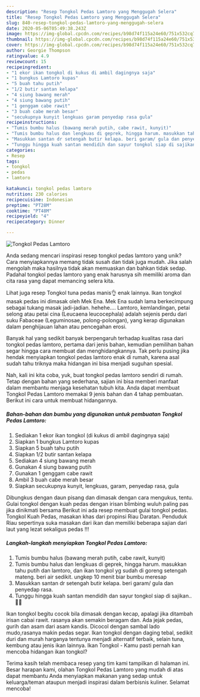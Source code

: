 ```yaml
---
description: "Resep Tongkol Pedas Lamtoro yang Menggugah Selera"
title: "Resep Tongkol Pedas Lamtoro yang Menggugah Selera"
slug: 840-resep-tongkol-pedas-lamtoro-yang-menggugah-selera
date: 2020-05-06T05:49:38.243Z
image: https://img-global.cpcdn.com/recipes/b98d74f115a24e60/751x532cq70/tongkol-pedas-lamtoro-foto-resep-utama.jpg
thumbnail: https://img-global.cpcdn.com/recipes/b98d74f115a24e60/751x532cq70/tongkol-pedas-lamtoro-foto-resep-utama.jpg
cover: https://img-global.cpcdn.com/recipes/b98d74f115a24e60/751x532cq70/tongkol-pedas-lamtoro-foto-resep-utama.jpg
author: Georgie Thompson
ratingvalue: 4.9
reviewcount: 15
recipeingredient:
- "1 ekor ikan tongkol di kukus di ambil dagingnya saja"
- "1 bungkus Lamtoro kupas"
- "5 buah tahu putih"
- "1/2 butir santan kelapa"
- "4 siung bawang merah"
- "4 siung bawang putih"
- "1 genggam cabe rawit"
- "3 buah cabe merah besar"
- "secukupnya kunyit lengkuas garam penyedap rasa gula"
recipeinstructions:
- "Tumis bumbu halus (bawang merah putih, cabe rawit, kunyit)"
- "Tumis bumbu halus dan lengkuas di geprek, hingga harum. masukkan tahu putih dan lamtoro, dan ikan tongkol yg sudah di goreng setengah mateng. beri air sedikit. ungkep 10 menit biar bumbu meresap"
- "Masukkan santan dr setengah butir kelapa. beri garam/ gula dan penyedap rasa."
- "Tunggu hingga kuah santan mendidih dan sayur tongkol siap di sajikan.. 💜💜"
categories:
- Resep
tags:
- tongkol
- pedas
- lamtoro

katakunci: tongkol pedas lamtoro 
nutrition: 230 calories
recipecuisine: Indonesian
preptime: "PT28M"
cooktime: "PT48M"
recipeyield: "4"
recipecategory: Dinner

---
```



![Tongkol Pedas Lamtoro](https://img-global.cpcdn.com/recipes/b98d74f115a24e60/751x532cq70/tongkol-pedas-lamtoro-foto-resep-utama.jpg)

Anda sedang mencari inspirasi resep tongkol pedas lamtoro yang unik? Cara menyiapkannya memang tidak susah dan tidak juga mudah. Jika salah mengolah maka hasilnya tidak akan memuaskan dan bahkan tidak sedap. Padahal tongkol pedas lamtoro yang enak harusnya sih memiliki aroma dan cita rasa yang dapat memancing selera kita.

Lihat juga resep Tongkol tuna pedas manis👌 enak lainnya. Ikan tongkol masak pedas ini dimasak oleh Mek Ena. Mek Ena sudah lama berkecimpung sebagai tukang masak jadi-jadian. hehehe.… Lamtoro, kemlandingan, petai selong atau petai cina (Leucaena leucocephala) adalah sejenis perdu dari suku Fabaceae (Leguminosae, polong-polongan), yang kerap digunakan dalam penghijauan lahan atau pencegahan erosi.

Banyak hal yang sedikit banyak berpengaruh terhadap kualitas rasa dari tongkol pedas lamtoro, pertama dari jenis bahan, kemudian pemilihan bahan segar hingga cara membuat dan menghidangkannya. Tak perlu pusing jika hendak menyiapkan tongkol pedas lamtoro enak di rumah, karena asal sudah tahu triknya maka hidangan ini bisa menjadi suguhan spesial.


Nah, kali ini kita coba, yuk, buat tongkol pedas lamtoro sendiri di rumah. Tetap dengan bahan yang sederhana, sajian ini bisa memberi manfaat dalam membantu menjaga kesehatan tubuh kita. Anda dapat membuat Tongkol Pedas Lamtoro memakai 9 jenis bahan dan 4 tahap pembuatan. Berikut ini cara untuk membuat hidangannya.

<!--inarticleads1-->

##### Bahan-bahan dan bumbu yang digunakan untuk pembuatan Tongkol Pedas Lamtoro:

1. Sediakan 1 ekor ikan tongkol (di kukus di ambil dagingnya saja)
1. Siapkan 1 bungkus Lamtoro kupas
1. Siapkan 5 buah tahu putih
1. Siapkan 1/2 butir santan kelapa
1. Sediakan 4 siung bawang merah
1. Gunakan 4 siung bawang putih
1. Gunakan 1 genggam cabe rawit
1. Ambil 3 buah cabe merah besar
1. Siapkan secukupnya kunyit, lengkuas, garam, penyedap rasa, gula


Dibungkus dengan daun pisang dan dimasak dengan cara mengukus, tentu. Gulai tongkol dengan kuah pedas dengan irisan blimbing wuluh paling pas jika dinikmati bersama Berikut ini ada resep membuat gulai tongkol pedas. Tongkol Kuah Pedas, masakan khas dari propinsi Riau Daratan. Penduduk Riau sepertinya suka masakan dari ikan dan memiliki beberapa sajian dari laut yang lezat sekaligus pedas !!! 

<!--inarticleads2-->

##### Langkah-langkah menyiapkan Tongkol Pedas Lamtoro:

1. Tumis bumbu halus (bawang merah putih, cabe rawit, kunyit)
1. Tumis bumbu halus dan lengkuas di geprek, hingga harum. masukkan tahu putih dan lamtoro, dan ikan tongkol yg sudah di goreng setengah mateng. beri air sedikit. ungkep 10 menit biar bumbu meresap
1. Masukkan santan dr setengah butir kelapa. beri garam/ gula dan penyedap rasa.
1. Tunggu hingga kuah santan mendidih dan sayur tongkol siap di sajikan.. 💜💜


Ikan tongkol begitu cocok bila dimasak dengan kecap, apalagi jika ditambah irisan cabai rawit. rasanya akan semakin beragam dan. Ada jejak pedas, gurih dan asam dari asam kandis. Dicocol dengan sambal lado mudo,rasanya makin pedas segar. Ikan tongkol dengan daging tebal, sedikit duri dan murah harganya tentunya menjadi alternatif terbaik, selain tuna, kembung atau jenis ikan lainnya. Ikan Tongkol - Kamu pasti pernah kan mencoba hidangan ikan tongkol? 

Terima kasih telah membaca resep yang tim kami tampilkan di halaman ini. Besar harapan kami, olahan Tongkol Pedas Lamtoro yang mudah di atas dapat membantu Anda menyiapkan makanan yang sedap untuk keluarga/teman ataupun menjadi inspirasi dalam berbisnis kuliner. Selamat mencoba!
